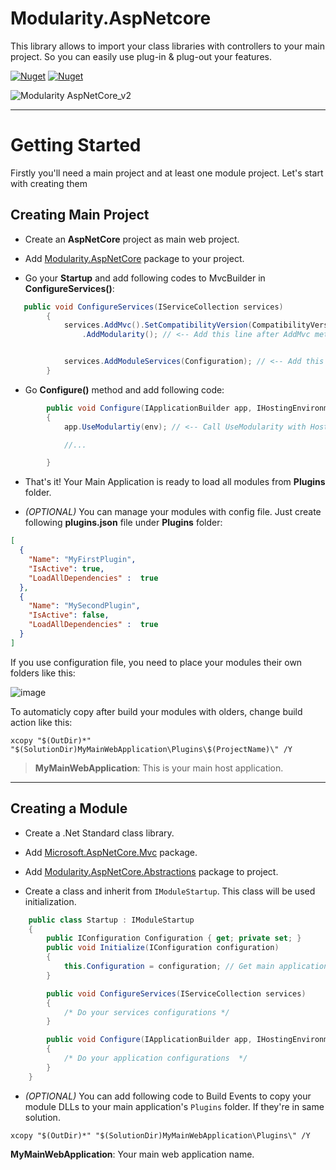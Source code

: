 # Modularity.AspNetcore

This library allows to import your class libraries with controllers to your main project. So you can easily use plug-in & plug-out your features.

[![Nuget](https://img.shields.io/nuget/v/Modularity.AspNetCore?label=Modularity.AspNetCore&logo=nuget)](https://www.nuget.org/packages/Modularity.AspNetCore/)
[![Nuget](https://img.shields.io/nuget/v/Modularity.Core?label=Modularity.Core&logo=nuget)](https://www.nuget.org/packages/Modularity.Core/)

![Modularity AspNetCore_v2](https://user-images.githubusercontent.com/23705418/62229283-062db280-b3c8-11e9-8be0-6cd3ba9c9c91.png)

***
# Getting Started
Firstly you'll need a main project and at least one module project. Let's start with creating them



## Creating Main Project

- Create an **AspNetCore** project as main web project.

- Add [Modularity.AspNetCore](https://www.nuget.org/packages/Modularity.AspNetCore/) package to your project.

- Go your **Startup** and add following codes to MvcBuilder in **ConfigureServices()**:

```csharp
   public void ConfigureServices(IServiceCollection services)
        {
            services.AddMvc().SetCompatibilityVersion(CompatibilityVersion.Version_2_2)
                .AddModularity(); // <-- Add this line after AddMvc method


            services.AddModuleServices(Configuration); // <-- Add this to add module's services into DI Container.
        }
```

- Go **Configure()** method and add following code:

```csharp
        public void Configure(IApplicationBuilder app, IHostingEnvironment env)
        {
            app.UseModulartiy(env); // <-- Call UseModularity with HostingEnvirorment parameter

            //...

        }
```

- That's it! Your Main Application is ready to load all modules from **Plugins** folder.

- _(OPTIONAL)_ You can manage your modules with config file. Just create following **plugins.json** file under **Plugins** folder:

```json
[
  {
    "Name": "MyFirstPlugin",
    "IsActive": true,
    "LoadAllDependencies" :  true
  },
  {
    "Name": "MySecondPlugin",
    "IsActive": false,
    "LoadAllDependencies" :  true
  }
]
```

If you use configuration file, you need to place your modules their own folders like this:

![image](https://user-images.githubusercontent.com/23705418/62240890-b0193900-b3e0-11e9-8634-b7b9a4aa853c.png)

To automaticly copy after build your modules with olders, change build action like this:
```
xcopy "$(OutDir)*" "$(SolutionDir)MyMainWebApplication\Plugins\$(ProjectName)\" /Y
```
> **MyMainWebApplication**: This is your main host application.


***

## Creating a Module

- Create a .Net Standard class library.

- Add [Microsoft.AspNetCore.Mvc](https://www.nuget.org/packages/Microsoft.AspNetCore.Mvc/) package.

- Add [Modularity.AspNetCore.Abstractions](https://www.nuget.org/packages/Modularity.AspNetCore.Abstractions) package to project.

- Create a class and inherit from `IModuleStartup`. This class will be used initialization.

```csharp
    public class Startup : IModuleStartup
    {
        public IConfiguration Configuration { get; private set; }
        public void Initialize(IConfiguration configuration)
        {
            this.Configuration = configuration; // Get main application's configuration and keep it to use in ConfigureServices()
        }

        public void ConfigureServices(IServiceCollection services)
        {
            /* Do your services configurations */
        }

        public void Configure(IApplicationBuilder app, IHostingEnvironment env)
        {
            /* Do your application configurations  */
        }
    }
```

- _(OPTIONAL)_ You can add following code to Build Events to copy your module DLLs to your main application's `Plugins` folder. If they're in same solution.

```
xcopy "$(OutDir)*" "$(SolutionDir)MyMainWebApplication\Plugins\" /Y
```
**MyMainWebApplication**: Your main web application name.
